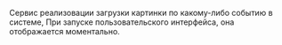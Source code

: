 Сервис реализовации загрузки картинки по какому-либо событию в системе, При запуске пользовательского интерфейса, она отображается моментально.
